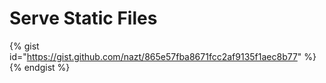 # Serve Static Files
{% gist id="https://gist.github.com/nazt/865e57fba8671fcc2af9135f1aec8b77" %}{% endgist %}
